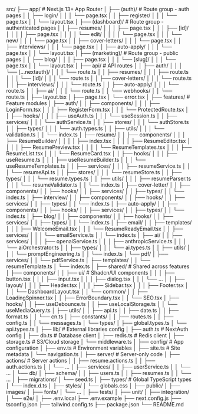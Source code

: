 src/
├── app/                          # Next.js 13+ App Router
│   ├── (auth)/                   # Route group - auth pages
│   │   ├── login/
│   │   │   └── page.tsx
│   │   ├── register/
│   │   │   └── page.tsx
│   │   └── layout.tsx
│   ├── (dashboard)/              # Route group - authenticated pages
│   │   ├── resumes/
│   │   │   ├── page.tsx
│   │   │   ├── [id]/
│   │   │   │   ├── page.tsx
│   │   │   │   └── edit/
│   │   │   │       └── page.tsx
│   │   │   └── new/
│   │   │       └── page.tsx
│   │   ├── cover-letters/
│   │   │   └── page.tsx
│   │   ├── interviews/
│   │   │   └── page.tsx
│   │   ├── auto-apply/
│   │   │   └── page.tsx
│   │   └── layout.tsx
│   ├── (marketing)/              # Route group - public pages
│   │   ├── blog/
│   │   │   ├── page.tsx
│   │   │   └── [slug]/
│   │   │       └── page.tsx
│   │   └── layout.tsx
│   ├── api/                      # API routes
│   │   ├── auth/
│   │   │   └── [...nextauth]/
│   │   │       └── route.ts
│   │   ├── resumes/
│   │   │   ├── route.ts
│   │   │   └── [id]/
│   │   │       └── route.ts
│   │   ├── cover-letters/
│   │   │   └── route.ts
│   │   ├── interviews/
│   │   │   └── route.ts
│   │   ├── auto-apply/
│   │   │   └── route.ts
│   │   ├── ai/
│   │   │   └── route.ts
│   │   └── webhooks/
│   │       └── route.ts
│   ├── layout.tsx
│   ├── page.tsx
│   └── error.tsx
│
├── features/                     # Feature modules
│   ├── auth/
│   │   ├── components/
│   │   │   ├── LoginForm.tsx
│   │   │   ├── RegisterForm.tsx
│   │   │   └── ProtectedRoute.tsx
│   │   ├── hooks/
│   │   │   ├── useAuth.ts
│   │   │   └── useSession.ts
│   │   ├── services/
│   │   │   └── authService.ts
│   │   ├── stores/
│   │   │   └── authStore.ts
│   │   ├── types/
│   │   │   └── auth.types.ts
│   │   ├── utils/
│   │   │   └── validation.ts
│   │   └── index.ts
│   ├── resume/
│   │   ├── components/
│   │   │   ├── ResumeBuilder/
│   │   │   │   ├── index.tsx
│   │   │   │   ├── ResumeEditor.tsx
│   │   │   │   ├── ResumePreview.tsx
│   │   │   │   └── ResumeTemplates.tsx
│   │   │   ├── ResumeList.tsx
│   │   │   └── ResumeCard.tsx
│   │   ├── hooks/
│   │   │   ├── useResume.ts
│   │   │   ├── useResumeBuilder.ts
│   │   │   └── useResumeTemplates.ts
│   │   ├── services/
│   │   │   ├── resumeService.ts
│   │   │   └── resumeApi.ts
│   │   ├── stores/
│   │   │   └── resumeStore.ts
│   │   ├── types/
│   │   │   └── resume.types.ts
│   │   ├── utils/
│   │   │   ├── resumeParser.ts
│   │   │   └── resumeValidator.ts
│   │   └── index.ts
│   ├── cover-letter/
│   │   ├── components/
│   │   ├── hooks/
│   │   ├── services/
│   │   ├── types/
│   │   └── index.ts
│   ├── interview/
│   │   ├── components/
│   │   ├── hooks/
│   │   ├── services/
│   │   ├── types/
│   │   └── index.ts
│   ├── auto-apply/
│   │   ├── components/
│   │   ├── hooks/
│   │   ├── services/
│   │   ├── types/
│   │   └── index.ts
│   ├── blog/
│   │   ├── components/
│   │   ├── hooks/
│   │   ├── services/
│   │   ├── types/
│   │   └── index.ts
│   ├── email/
│   │   ├── templates/
│   │   │   ├── WelcomeEmail.tsx
│   │   │   └── ResumeReadyEmail.tsx
│   │   ├── services/
│   │   │   └── emailService.ts
│   │   └── index.ts
│   ├── ai/
│   │   ├── services/
│   │   │   ├── openaiService.ts
│   │   │   ├── anthropicService.ts
│   │   │   └── aiOrchestrator.ts
│   │   ├── types/
│   │   │   └── ai.types.ts
│   │   ├── utils/
│   │   │   └── promptEngineering.ts
│   │   └── index.ts
│   └── pdf/
│       ├── services/
│       │   └── pdfService.ts
│       ├── templates/
│       │   └── resumeTemplate.ts
│       └── index.ts
│
├── shared/                       # Shared across features
│   ├── components/
│   │   ├── ui/                   # Shadcn/UI components
│   │   │   ├── button.tsx
│   │   │   ├── input.tsx
│   │   │   ├── dialog.tsx
│   │   │   └── ...
│   │   ├── layout/
│   │   │   ├── Header.tsx
│   │   │   ├── Sidebar.tsx
│   │   │   ├── Footer.tsx
│   │   │   └── DashboardLayout.tsx
│   │   └── common/
│   │       ├── LoadingSpinner.tsx
│   │       ├── ErrorBoundary.tsx
│   │       └── SEO.tsx
│   ├── hooks/
│   │   ├── useDebounce.ts
│   │   ├── useLocalStorage.ts
│   │   └── useMediaQuery.ts
│   ├── utils/
│   │   ├── api.ts
│   │   ├── date.ts
│   │   ├── format.ts
│   │   └── cn.ts
│   ├── constants/
│   │   ├── routes.ts
│   │   ├── config.ts
│   │   └── messages.ts
│   └── types/
│       ├── global.types.ts
│       └── api.types.ts
│
├── lib/                          # External libraries config
│   ├── auth.ts                   # NextAuth config
│   ├── db.ts                     # Database client
│   ├── redis.ts                  # Redis client
│   ├── storage.ts                # S3/Cloud storage
│   └── middleware.ts
│
├── config/                       # App configuration
│   ├── env.ts                    # Environment variables
│   ├── site.ts                   # Site metadata
│   └── navigation.ts
│
├── server/                       # Server-only code
│   ├── actions/                  # Server actions
│   │   ├── resume.actions.ts
│   │   ├── auth.actions.ts
│   │   └── ...
│   ├── services/
│   │   ├── userService.ts
│   │   └── ...
│   └── db/
│       ├── schema/
│       │   ├── users.ts
│       │   ├── resumes.ts
│       │   └── ...
│       ├── migrations/
│       └── seed.ts
│
├── types/                        # Global TypeScript types
│   └── index.d.ts
│
├── styles/
│   └── globals.css
│
├── public/
│   ├── images/
│   ├── fonts/
│   └── ...
│
├── tests/
│   ├── unit/
│   ├── integration/
│   └── e2e/
│
├── .env.local
├── .env.example
├── next.config.js
├── tsconfig.json
├── tailwind.config.ts
├── package.json
└── README.md